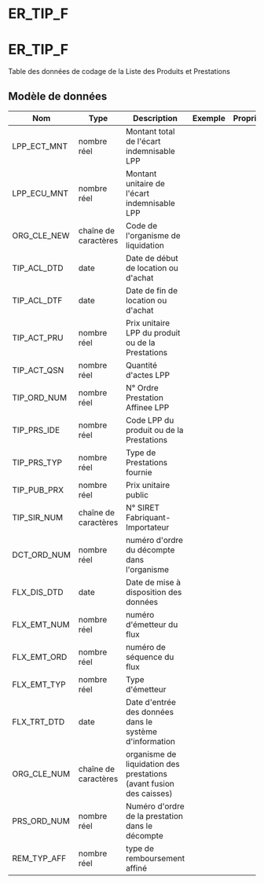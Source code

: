 # ER_TIP_F

<!-- ATTENTION : Ne pas supprimer ou modifier la ligne ci-dessous -->
# ER_TIP_F

Table des données de codage de la Liste des Produits et Prestations


## Modèle de données

|Nom|Type|Description|Exemple|Propriétés|
|-|-|-|-|-|
|LPP_ECT_MNT|nombre réel|Montant total de l'écart indemnisable LPP|||
|LPP_ECU_MNT|nombre réel|Montant unitaire de l'écart indemnisable LPP|||
|ORG_CLE_NEW|chaîne de caractères|Code de l'organisme de liquidation|||
|TIP_ACL_DTD|date|Date de début de location ou d'achat|||
|TIP_ACL_DTF|date|Date de fin de location ou d'achat|||
|TIP_ACT_PRU|nombre réel|Prix unitaire LPP du produit ou de la Prestations|||
|TIP_ACT_QSN|nombre réel|Quantité d'actes LPP|||
|TIP_ORD_NUM|nombre réel|N° Ordre Prestation Affinee LPP|||
|TIP_PRS_IDE|nombre réel|Code LPP du produit ou de la Prestations|||
|TIP_PRS_TYP|nombre réel|Type de Prestations fournie|||
|TIP_PUB_PRX|nombre réel|Prix unitaire public|||
|TIP_SIR_NUM|chaîne de caractères|N° SIRET Fabriquant-Importateur|||
|DCT_ORD_NUM|nombre réel|numéro d'ordre du décompte dans l'organisme|||
|FLX_DIS_DTD|date|Date de mise à disposition des données|||
|FLX_EMT_NUM|nombre réel|numéro d'émetteur du flux|||
|FLX_EMT_ORD|nombre réel|numéro de séquence du flux|||
|FLX_EMT_TYP|nombre réel|Type d'émetteur|||
|FLX_TRT_DTD|date|Date d'entrée des données dans le système d'information|||
|ORG_CLE_NUM|chaîne de caractères|organisme de liquidation des prestations (avant fusion des caisses)|||
|PRS_ORD_NUM|nombre réel|Numéro d'ordre de la prestation dans le décompte|||
|REM_TYP_AFF|nombre réel|type de remboursement affiné|||

<!-- ATTENTION : Ne pas supprimer ou modifier la ligne ci-dessus -->
